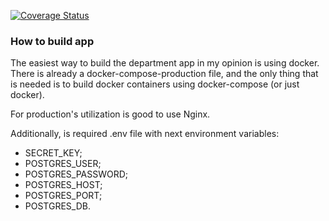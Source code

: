 [![Coverage Status](https://coveralls.io/repos/gitlab/eewig/department-app/badge.svg?branch=master)](https://coveralls.io/gitlab/eewig/department-app?branch=master)

### How to build app
The easiest way to build the department app in my opinion is 
using docker. There is already a docker-compose-production 
file, and the only thing that is needed is to build docker 
containers using docker-compose (or just docker).

For production's utilization is good to use Nginx.

Additionally, is required .env file with next environment variables:
- SECRET_KEY;
- POSTGRES_USER;
- POSTGRES_PASSWORD;
- POSTGRES_HOST;
- POSTGRES_PORT;
- POSTGRES_DB.
